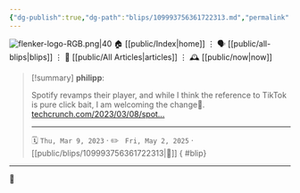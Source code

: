 ```yaml
---
{"dg-publish":true,"dg-path":"blips/109993756361722313.md","permalink":"/blips/109993756361722313/","title":"philipp on mastodon @ 2023-03-09"}
---
```



<div class="transclusion internal-embed is-loaded"><div class="markdown-embed">




![flenker-logo-RGB.png|40](/img/user/attachments/flenker-logo-RGB.png)
🏠 [[public/Index\|home]]  ⋮ 🗣️ [[public/all-blips\|blips]] ⋮  📝 [[public/All Articles\|articles]]  ⋮ 🕰️ [[public/now\|now]]


</div></div>


> [!summary] **philipp**:
>
> Spotify revamps their player, and while I think the reference to TikTok is pure click bait, I am welcoming the change🧵.
> [techcrunch.com/2023/03/08/spot…](https://techcrunch.com/2023/03/08/spotify-revamps-its-app-with-tiktok-style-discovery-feeds-smart-shuffle-for-playlists-and-more/)
> - - -
>
> 🗓️ <code>Thu, Mar 9, 2023</code>  · ✏️ <code> Fri, May 2, 2025</code>  · [[public/blips/109993756361722313\|🔗]]
{ #blip}


- - -

 👾
